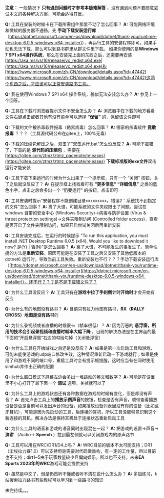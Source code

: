  **注意：** 一般情况下 **只有遇到问题时才参考本疑难解答** ，没有遇到问题不要随意尝试本文的各种解决方案，可能会适得其反。

**Q:** 工具在安装的时候卡在下载所需组件那里不动了怎么回事？
**A:** 可能网络环境和微软的服务器不通畅，先 **手动下载安装运行库** （[https://dotnet.microsoft.com/en-us/download/dotnet/thank-you/runtime-desktop-6.0.5-windows-x64-installer)](https://dotnet.microsoft.com/en-us/download/dotnet/thank-you/runtime-desktop-6.0.5-windows-x64-installer)），再运行工具的安装程序即可。如果手动也无法下载，那么可以到路书群里从群文件里下载。
如果你使用的是**Windows 7 SP1 x64操作系统**，那么在安装完上面的东西之后，还需要再安装[https://aka.ms/vs/16/release/vc_redist.x64.exe](https://aka.ms/vs/16/release/vc_redist.x64.exe)和[https://www.microsoft.com/zh-CN/download/details.aspx?id=47442](https://www.microsoft.com/zh-CN/download/details.aspx?id=47442)这两个东西之后，才应该可以正常安装路书工具。

**Q:** 我在使用Windows 7 SP1 x64 操作系统，貌似无法安装怎么办？
**A:** 参见上一个回答。

**Q:** 工具在下载时浏览器提示文件不安全怎么办？
**A:** 浏览器中在下载的地方看看文件右键点击或者其他有没有菜单可以选择 **“保留”** 的，保留该文件即可

**Q:** 下载的文件被杀毒软件报毒（勒索病毒）怎么回事？
**A:** 哪家的杀毒软件 **竟敢报毒** ？？？（工具源代码公布在gitee上，100%无毒）

**Q:** 下载的压缩包解压之后，双击了“双击运行.bat”怎么没反应？
**A:** 可能下载错了，下载的是 **源代码的压缩包** ，需要在[https://gitee.com/ztmz/ztmz_pacenote/releases](https://gitee.com/ztmz/ztmz_pacenote/releases) **下载标准版的exe文件**双击运行才能安装

**Q:** 工具下载下来运行的时候为什么出来了一个提示框，只有一个 “关闭” 按钮，关了之后就没反应了？
**A:** 在提示框上找找看可有 **“更多信息” “详细信息”** 之类的蓝色小字，点击之后会多出一个 “仍要运行” 的按钮，点击即可

**Q:** 工具安装时提示"安装程序不能创建目录xxxxxxxxx，错误2：系统找不到指定的文件"怎么回事？
**A:** 离了大谱，可能系统的文件夹权限出了问题。尝试在 windows 自带的安全中心 (Windows Security)->病毒与防护设置 (Virus & threat protection settings)->文件夹限制访问 (Controlled folder access)，查看是否开启了文件夹限制访问，如果开启尝试关闭后再重新安装

**Q:** 工具安装完成后，在运行的时候提示 "To run this application, you must install .NET Desktop Runtime 6.0.5 (x64), Would you like to download it now? 是(Y) | 否(N)"是怎么回事？
**A:** 离了大谱，不可能发生的事发生了。简单快捷的方法是**重新安装**。原因可能是在安装了工具之后又安装了其他低版本的dotnet6 运行时，导致当前工具失效。重新安装也不行？？？手动下载安装运行库（[https://dotnet.microsoft.com/en-us/download/dotnet/thank-you/runtime-desktop-6.0.5-windows-x64-installer](https://dotnet.microsoft.com/en-us/download/dotnet/thank-you/runtime-desktop-6.0.5-windows-x64-installer)）。还不行？？？是不是下载错文件了？

**Q:** 为什么工具没反应？
**A:** 工具只有在**游戏中拉了手刹倒计时开始时**才会开始有反应

**Q:** 为什么有的地图没有路书？
**A:** 目前只有拉力地图有路书，**RX（RALLY CROSS）地图是没有路书**的

**Q:** 为什么录视频或者直播的时候很卡（帧率很低）？
**A:** 因为万恶的 **悬浮窗，所用的技术会引起录视频和直播时帧率大幅下降** ，目前的解决办法是在主界面的最下面的“开启悬浮窗”右边的勾给勾掉（关闭悬浮窗）

**Q:** 为什么工具在开始游戏之后还是没反应？
**A:** 如果是第一次启动工具和游戏，可能未能使游戏的udp端口修改生效，这种情况重新启动一下游戏就行；如果是使用了和游戏不同的端口号，重启工具时会有提示框提醒，这时应当有在同时使用simhub并作出正确的配置

**Q:** 为什么窗口模式下屏幕左边会多出一堆跳动的英文和数字？
**A:** 可能是在设置里不小心打开了最下面一个 **调试** 选项，关掉就可以了

**Q:** 为什么工具上的游戏状态还有各种数据在游戏的时候有变化，但是却没有声音？
**A:** 首先点击工具上的**播放示例声音**的按钮，检查是否有声音，顺带查看播放设备是否是当前可以发出声音的设备。如果播放设备列表里没有你的设备（比如蓝牙耳机），可能是因为先启动的工具，后连接的耳机，所以工具没能够意识到这个新连接的耳机。解决办法是保持耳机处于连接状态重新启动工具

**Q:** 为什么工具的语音和游戏的语音同时出现混在一起？
**A:** 把游戏的设置->声音->**演讲** （Audio-> **Speech** ）拉到最左侧就可以关闭游戏内的原声路书

**Q:** 工具可以用在WRC/DR1/D4上吗？
**A:** WRC目前的版本不太可能支持；DR1（尘埃拉力赛1.0）可以支持但是需要对代码做重构，有一定的工作量，所以目前也不支持；dirt1~5由于玩家数量较少且偏向娱乐，所以也不支持。未来**EA Sports 2023年的WRC**游戏可能会提供支持

**Q:** 虽然是中文了，但是仍然听不懂或者听不清在说什么怎么办？
**A:** 多加练习，b站搜索拉力路书有些教程可以学习到一些路书的知识

未完待续。。。
